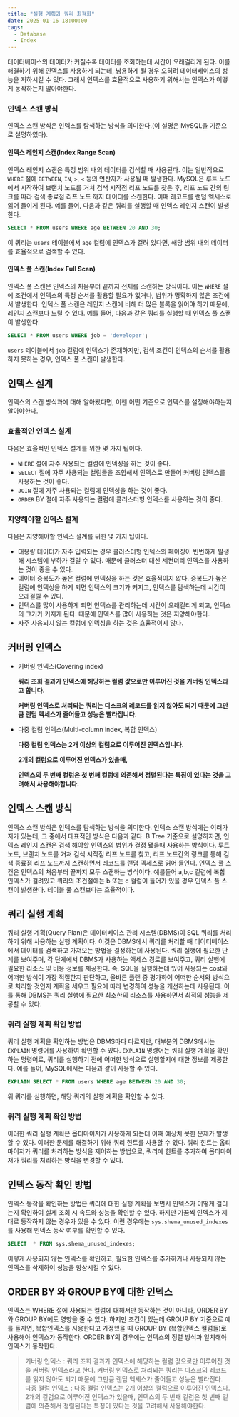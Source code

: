```yaml
---
title: "실행 계획과 쿼리 최적화"
date: 2025-01-16 18:00:00
tags: 
  - Database
  - Index
---
```


데이터베이스의 데이터가 커질수록 데이터를 조회하는데 시간이 오래걸리게 된다. 
이를 해결하기 위해 인덱스를 사용하게 되는데, 남용하게 될 경우 오히려 데이터베이스의 성능을 저하시킬 수 있다.
그래서 인덱스를 효율적으로 사용하기 위해서는 인덱스가 어떻게 동작하는지 알아야한다.

### 인덱스 스캔 방식

인덱스 스캔 방식은 인덱스를 탐색하는 방식을 의미한다.(이 설명은 MySQL을 기준으로 설명하였다).

#### 인덱스 레인지 스캔(Index Range Scan)
인덱스 레인지 스캔은 특정 범위 내의 데이터를 검색할 때 사용된다.
이는 일반적으로 `WHERE` 절에 `BETWEEN`, `IN`, `>`, `<` 등의 연산자가 사용될 때 발생한다.
MySQL은 루트 노드에서 시작하여 브랜치 노드를 거쳐 검색 시작점 리프 노드를 찾은 후, 
리프 노드 간의 링크를 따라 검색 종료점 리프 노드 까지 데이터를 스캔한다.
이때 레코드를 랜덤 엑세스로 읽어 들이게 된다.
예를 들어, 다음과 같은 쿼리를 실행할 때 인덱스 레인지 스캔이 발생한다.

```sql
SELECT * FROM users WHERE age BETWEEN 20 AND 30;
```

이 쿼리는 `users` 테이블에서 `age` 컬럼에 인덱스가 걸려 있다면, 해당 범위 내의 데이터를 효율적으로 검색할 수 있다. 

#### 인덱스 풀 스캔(Index Full Scan)
인덱스 풀 스캔은 인덱스의 처음부터 끝까지 전체를 스캔하는 방식이다.
이는 `WHERE` 절에 조건에서 인덱스의 특정 순서를 활용할 필요가 없거나, 범위가 명확하지 않은 조건에서 발생한다.
인덱스 풀 스캔은 레인지 스캔에 비해 더 많은 블록을 읽어야 하기 때문에, 레인지 스캔보다 느릴 수 있다.
예를 들어, 다음과 같은 쿼리를 실행할 때 인덱스 풀 스캔이 발생한다.

```sql
SELECT * FROM users WHERE job = 'developer';
```

`users` 테이블에서 `job` 컬럼에 인덱스가 존재하지만, 검색 조건이 인덱스의 순서를 활용하지 못하는 경우, 인덱스 풀 스캔이 발생한다.


## 인덱스 설계

인덱스의 스캔 방식과에 대해 알아봤다면, 이젠 어떤 기준으로 인덱스를 설정해야하는지 알아야한다.

### 효율적인 인덱스 설계

다음은 효율적인 인덱스 설계를 위한 몇 가지 팁이다.

- `WHERE` 절에 자주 사용되는 컬럼에 인덱싱을 하는 것이 좋다.
- `SELECT` 절에 자주 사용되는 컬럼들을 조합해서 인덱스로 만들어 커버링 인덱스를 사용하는 것이 좋다. 
- `JOIN` 절에 자주 사용되는 컬럼에 인덱싱을 하는 것이 좋다.
- `ORDER` BY 절에 자주 사용되는 컬럼에 클러스터형 인덱스를 사용하는 것이 좋다.

### 지양해야할 인덱스 설계

다음은 지양해야할 인덱스 설계를 위한 몇 가지 팁이다.

- 대용량 데이터가 자주 입력되는 경우 클러스터형 인덱스의 페이징이 빈번하게 발생해 시스템에 부하가 걸릴 수 있다. 때문에 클러스터 대신 세컨더리 인덱스를 사용하는 것이 좋을 수 있다.
- 데이터 중복도가 높은 컬럼에 인덱싱을 하는 것은 효율적이지 않다. 중복도가 높은 컬럼에 인덱싱을 하게 되면 인덱스의 크기가 커지고, 인덱스를 탐색하는데 시간이 오래걸릴 수 있다.
- 인덱스를 많이 사용하게 되면 인덱스를 관리하는데 시간이 오래걸리게 되고, 인덱스의 크기가 커지게 된다. 때문에 인덱스를 많이 사용하는 것은 지양해야한다.
- 자주 사용되지 않는 컬럼에 인덱싱을 하는 것은 효율적이지 않다.

## 커버링 인덱스

- 커버링 인덱스(Covering index)

  **쿼리 조회 결과가 인덱스에 해당하는 컬럼 값으로만 이루어진 것을 커버링 인덱스라고 합니다.**

  **커버링 인덱스로 처리되는 쿼리는 디스크의 레코드를 읽지 않아도 되기 때문에 그만큼 랜덤 엑세스가 줄어들고 성능은 빨라집니다.**

- 다중 컬럼 인덱스(Multi-column index, 복합 인덱스)

  **다중 컬럼 인덱스는 2개 이상의 컬럼으로 이루어진 인덱스입니다.**

  **2개의 컬럼으로 이루어진 인덱스가 있을때,**

  **인덱스의 두 번째 컬럼은 첫 번째 컬럼에 의존해서 정렬된다는 특징이 있다는 것을 고려해서 사용해야합니다.**


## 인덱스 스캔 방식

인덱스 스캔 방식은 인덱스를 탐색하는 방식을 의미한다. 인덱스 스캔 방식에는 여러가지가 있는데, 그 중에서 대표적인 방식은 다음과 같다.
B Tree 기준으로 설명하자면, 인덱스 레인지 스캔은 검색 해야할 인덱스의 범위가 결정 됐을때 사용하는 방식이다.
루트 노드, 브랜치 노드를 거쳐 검색 시작점 리프 노드를 찾고,
리프 노드간의 링크를 통해 검색 종료점 리프 노드까지 스캔하면서 레코드를 랜덤 엑세스로 읽어 들인다.
인덱스 풀 스캔은 인덱스의 처음부터 끝까지 모두 스캔하는 방식이다.
예를들어 a,b,c 컬럼에 복합 인덱스가 걸려있고 쿼리의 조건절에는 b 또는 c 컬럼이 들어가 있을 경우 인덱스 풀 스캔이 발생한다. 
테이블 풀 스캔보다는 효율적이다.

## 쿼리 실행 계획

쿼리 실행 계획(Query Plan)은 데이터베이스 관리 시스템(DBMS)이 SQL 쿼리를 처리하기 위해 사용하는 실행 계획이다.
이것은 DBMS에서 쿼리를 처리할 때 데이터베이스에서 데이터를 검색하고 가져오는 방법을 결정하는데 사용된다.
쿼리 실행에 필요한 단계를 보여주며, 각 단계에서 DBMS가 사용하는 액세스 경로를 보여주고, 쿼리 실행에 필요한 리소스 및 비용 정보를 제공한다.
즉, SQL을 실행하는데 있어 사용되는 cost와 어떠한 방식이 가장 적절한지 판단하고, 올바른 플랜 중 평가하여 어떠한 순서와 방식으로 처리할 것인지 계획을 세우고 필요에 따라 변경하여 성능을 개선하는데 사용된다.
이를 통해 DBMS는 쿼리 실행에 필요한 최소한의 리소스를 사용하면서 최적의 성능을 제공할 수 있다.

### 쿼리 실행 계획 확인 방법

쿼리 실행 계획을 확인하는 방법은 DBMS마다 다르지만, 대부분의 DBMS에서는 `EXPLAIN` 명령어를 사용하여 확인할 수 있다.
`EXPLAIN` 명령어는 쿼리 실행 계획을 확인하는 명령어로, 쿼리를 실행하기 전에 어떠한 방식으로 실행할지에 대한 정보를 제공한다.
예를 들어, MySQL에서는 다음과 같이 사용할 수 있다.

```sql
EXPLAIN SELECT * FROM users WHERE age BETWEEN 20 AND 30;
```

위 쿼리를 실행하면, 해당 쿼리의 실행 계획을 확인할 수 있다.

### 쿼리 실행 계획 확인 방법

이러한 쿼리 실행 계획은 옵티마이저가 사용하게 되는데 이때 예상치 못한 문제가 발생할 수 있다.
이러한 문제를 해결하기 위해 쿼리 힌트를 사용할 수 있다. 
쿼리 힌트는 옵티마이저가 쿼리를 처리하는 방식을 제어하는 방법으로, 쿼리에 힌트를 추가하여 옵티마이저가 쿼리를 처리하는 방식을 변경할 수 있다.

## 인덱스 동작 확인 방법

인덱스 동작을 확인하는 방법은 쿼리에 대한 실행 계획을 보면서 인덱스가 어떻게 걸리는지 확인하여 실제 조회 시 속도와 성능을 확인할 수 있다.
하지만 가끔씩 인덱스가 제대로 동작하지 않는 경우가 있을 수 있다.
이런 경우에는 `sys.shema_unused_indexes`를 사용해 인덱스 동작 여부를 확인할 수 있다.

```sql
SELECT  * FROM sys.shema_unused_indexes;
```

이렇게 사용되지 않는 인덱스를 확인하고, 필요한 인덱스를 추가하거나 사용되지 않는 인덱스를 삭제하여 성능을 향상시킬 수 있다.

## ORDER BY 와 GROUP BY에 대한 인덱스

인덱스는 WHERE 절에 사용되는 컬럼에 대해서만 동작하는 것이 아니라, ORDER BY와 GROUP BY에도 영향을 줄 수 있다.
하지만 조건이 있는데 GROUP BY 기준으로 예를 들자면, 복합인덱스를 사용한다고 가정했을 때 GROUP BY (복합인덱스 컬럼들)로 사용해야 인덱스가 동작한다.
ORDER BY의 경우에는 인덱스의 정렬 방식과 일치해야 인덱스가 동작한다.

> 커버링 인덱스 : 쿼리 조회 결과가 인덱스에 해당하는 컬럼 값으로만 이루어진 것을 커버링 인덱스라고 한다. 커버링 인덱스로 처리되는 쿼리는 디스크의 레코드를 읽지 않아도 되기 때문에 그만큼 랜덤 엑세스가 줄어들고 성능은 빨라진다.<br>
> 다중 컬럼 인덱스 : 다중 컬럼 인덱스는 2개 이상의 컬럼으로 이루어진 인덱스다. 2개의 컬럼으로 이루어진 인덱스가 있을때, 인덱스의 두 번째 컬럼은 첫 번째 컬럼에 의존해서 정렬된다는 특징이 있다는 것을 고려해서 사용해야한다.